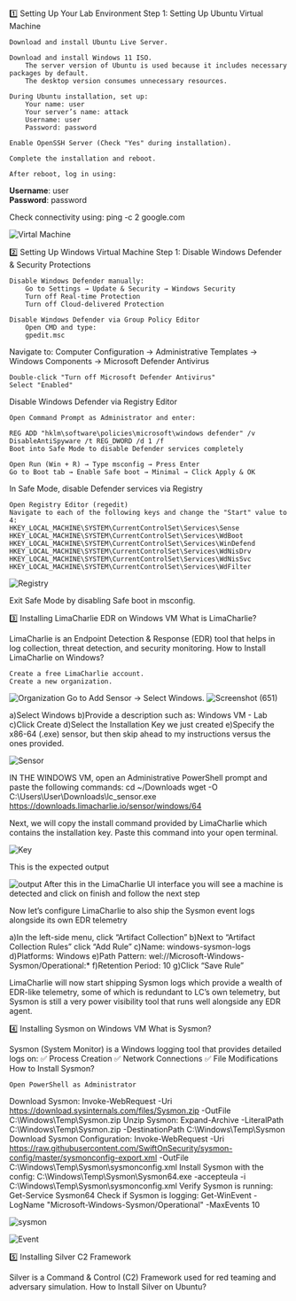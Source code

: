 1️⃣ Setting Up Your Lab Environment
Step 1: Setting Up Ubuntu Virtual Machine

    Download and install Ubuntu Live Server.

    Download and install Windows 11 ISO.
        The server version of Ubuntu is used because it includes necessary packages by default.
        The desktop version consumes unnecessary resources.

    During Ubuntu installation, set up:
        Your name: user
        Your server’s name: attack
        Username: user
        Password: password

    Enable OpenSSH Server (Check "Yes" during installation).

    Complete the installation and reboot.

    After reboot, log in using:

**Username**: user  
**Password**: password  

Check connectivity using:
ping -c 2 google.com

![Virtal Machine](https://github.com/user-attachments/assets/4daf8e13-420c-47e5-80d6-163b38e2552e)

2️⃣ Setting Up Windows Virtual Machine
Step 1: Disable Windows Defender & Security Protections

    Disable Windows Defender manually:
        Go to Settings → Update & Security → Windows Security
        Turn off Real-time Protection
        Turn off Cloud-delivered Protection

    Disable Windows Defender via Group Policy Editor
        Open CMD and type:
        gpedit.msc
       

Navigate to:
Computer Configuration → Administrative Templates → Windows Components → Microsoft Defender Antivirus

    Double-click "Turn off Microsoft Defender Antivirus"
    Select "Enabled"

Disable Windows Defender via Registry Editor

    Open Command Prompt as Administrator and enter:
    
    REG ADD "hklm\software\policies\microsoft\windows defender" /v DisableAntiSpyware /t REG_DWORD /d 1 /f
    Boot into Safe Mode to disable Defender services completely

    Open Run (Win + R) → Type msconfig → Press Enter
    Go to Boot tab → Enable Safe boot → Minimal → Click Apply & OK

In Safe Mode, disable Defender services via Registry

    Open Registry Editor (regedit)
    Navigate to each of the following keys and change the "Start" value to 4:
    HKEY_LOCAL_MACHINE\SYSTEM\CurrentControlSet\Services\Sense  
    HKEY_LOCAL_MACHINE\SYSTEM\CurrentControlSet\Services\WdBoot  
    HKEY_LOCAL_MACHINE\SYSTEM\CurrentControlSet\Services\WinDefend  
    HKEY_LOCAL_MACHINE\SYSTEM\CurrentControlSet\Services\WdNisDrv  
    HKEY_LOCAL_MACHINE\SYSTEM\CurrentControlSet\Services\WdNisSvc  
    HKEY_LOCAL_MACHINE\SYSTEM\CurrentControlSet\Services\WdFilter  
![Registry](https://github.com/user-attachments/assets/455f0ef5-9746-4cd4-892b-0b3dead1b943)    

Exit Safe Mode by disabling Safe boot in msconfig.

3️⃣ Installing LimaCharlie EDR on Windows VM
What is LimaCharlie?

LimaCharlie is an Endpoint Detection & Response (EDR) tool that helps in log collection, threat detection, and security monitoring.
How to Install LimaCharlie on Windows?

    Create a free LimaCharlie account.
    Create a new organization.
![Organization](https://github.com/user-attachments/assets/fe59b417-ef50-4f0e-83fb-fdc7fd6b4d3d)
    Go to Add Sensor → Select Windows.
![Screenshot (651)](https://github.com/user-attachments/assets/2987fbe3-bf25-4cec-8732-5fbd8973263d)

a)Select Windows
b)Provide a description such as: Windows VM - Lab
c)Click Create
d)Select the Installation Key we just created
e)Specify the x86-64 (.exe) sensor, but then skip ahead to my instructions versus the ones provided.

![Sensor](https://github.com/user-attachments/assets/94b3cf5f-1277-46ea-8088-4f2aa1153ddf)

IN THE WINDOWS VM, open an Administrative PowerShell prompt and paste the following commands:
cd ~/Downloads
wget -O C:\Users\User\Downloads\lc_sensor.exe https://downloads.limacharlie.io/sensor/windows/64

Next, we will copy the install command provided by LimaCharlie which contains the installation key. Paste this command into your open terminal.

![Key](https://github.com/user-attachments/assets/a69014af-150e-46f5-bc3d-db4a42e99648)

This is the expected output

![output](https://github.com/user-attachments/assets/36281f9f-153d-4b36-86fc-0273367eb4a1)
After this in the LimaCharlie UI interface you will see a machine is detected and click on finish  and follow the next step

Now let’s configure LimaCharlie to also ship the Sysmon event logs alongside its own EDR telemetry

a)In the left-side menu, click “Artifact Collection”
b)Next to “Artifact Collection Rules” click “Add Rule”
c)Name: windows-sysmon-logs
d)Platforms: Windows
e)Path Pattern: wel://Microsoft-Windows-Sysmon/Operational:*
f)Retention Period: 10
g)Click “Save Rule”

LimaCharlie will now start shipping Sysmon logs which provide a wealth of EDR-like telemetry, some of which is redundant to LC’s own telemetry, but Sysmon is still a very power visibility tool that runs well alongside any EDR agent.

4️⃣ Installing Sysmon on Windows VM
What is Sysmon?

Sysmon (System Monitor) is a Windows logging tool that provides detailed logs on:
✅ Process Creation
✅ Network Connections
✅ File Modifications
How to Install Sysmon?

    Open PowerShell as Administrator
Download Sysmon:
    Invoke-WebRequest -Uri https://download.sysinternals.com/files/Sysmon.zip -OutFile C:\Windows\Temp\Sysmon.zip
Unzip Sysmon:
    Expand-Archive -LiteralPath C:\Windows\Temp\Sysmon.zip -DestinationPath C:\Windows\Temp\Sysmon
    Download Sysmon Configuration:
    Invoke-WebRequest -Uri https://raw.githubusercontent.com/SwiftOnSecurity/sysmon-config/master/sysmonconfig-export.xml -OutFile 
    C:\Windows\Temp\Sysmon\sysmonconfig.xml
    Install Sysmon with the config:
    C:\Windows\Temp\Sysmon\Sysmon64.exe -accepteula -i C:\Windows\Temp\Sysmon\sysmonconfig.xml
    Verify Sysmon is running:
    Get-Service Sysmon64
    Check if Sysmon is logging:
    Get-WinEvent -LogName "Microsoft-Windows-Sysmon/Operational" -MaxEvents 10

![sysmon](https://github.com/user-attachments/assets/370e02fb-65d7-43e9-aac7-e52ddd76425d)

![Event](https://github.com/user-attachments/assets/45c88ade-1b74-44c3-b4fb-9ca653af3506)

5️⃣ Installing Silver C2 Framework

Silver is a Command & Control (C2) Framework used for red teaming and adversary simulation.
How to Install Silver on Ubuntu?



    

